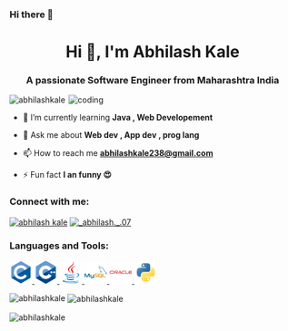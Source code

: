### Hi there 👋

<h1 align="center">Hi 👋, I'm Abhilash Kale</h1>
<h3 align="center">A passionate Software Engineer from Maharashtra India</h3>

<img align="right" alt="coding" width="400" src="https://user-images.githubusercontent.com/55389276/140866485-8fb1c876-9a8f-4d6a-98dc-08c4981eaf70.gif">


<p align="left"> <img src="https://komarev.com/ghpvc/?username=abhilashkale&label=Profile%20views&color=0e75b6&style=flat" alt="abhilashkale" /> </p>

- 🌱 I’m currently learning **Java , Web Developement**

- 💬 Ask me about **Web dev , App dev , prog lang**

- 📫 How to reach me **abhilashkale238@gmail.com**

- ⚡ Fun fact **I an funny 😍**

<h3 align="left">Connect with me:</h3>
<p align="left">
<a href="https://linkedin.com/in/abhilash kale" target="blank"><img align="center" src="https://raw.githubusercontent.com/rahuldkjain/github-profile-readme-generator/master/src/images/icons/Social/linked-in-alt.svg" alt="abhilash kale" height="30" width="40" /></a>
<a href="https://instagram.com/_abhilash._.07" target="blank"><img align="center" src="https://raw.githubusercontent.com/rahuldkjain/github-profile-readme-generator/master/src/images/icons/Social/instagram.svg" alt="_abhilash._.07" height="30" width="40" /></a>
</p>

<h3 align="left">Languages and Tools:</h3>
<p align="left"> <a href="https://www.cprogramming.com/" target="_blank" rel="noreferrer"> <img src="https://raw.githubusercontent.com/devicons/devicon/master/icons/c/c-original.svg" alt="c" width="40" height="40"/> </a> <a href="https://www.w3schools.com/cpp/" target="_blank" rel="noreferrer"> <img src="https://raw.githubusercontent.com/devicons/devicon/master/icons/cplusplus/cplusplus-original.svg" alt="cplusplus" width="40" height="40"/> </a> <a href="https://www.java.com" target="_blank" rel="noreferrer"> <img src="https://raw.githubusercontent.com/devicons/devicon/master/icons/java/java-original.svg" alt="java" width="40" height="40"/> </a> <a href="https://www.mysql.com/" target="_blank" rel="noreferrer"> <img src="https://raw.githubusercontent.com/devicons/devicon/master/icons/mysql/mysql-original-wordmark.svg" alt="mysql" width="40" height="40"/> </a> <a href="https://www.oracle.com/" target="_blank" rel="noreferrer"> <img src="https://raw.githubusercontent.com/devicons/devicon/master/icons/oracle/oracle-original.svg" alt="oracle" width="40" height="40"/> </a> <a href="https://www.python.org" target="_blank" rel="noreferrer"> <img src="https://raw.githubusercontent.com/devicons/devicon/master/icons/python/python-original.svg" alt="python" width="40" height="40"/> </a> </p>

<p><img align="left" src="https://github-readme-stats.vercel.app/api/top-langs?username=abhilashkale&show_icons=true&locale=en&layout=compact" alt="abhilashkale" /></p>

<p>&nbsp;<img align="center" src="https://github-readme-stats.vercel.app/api?username=abhilashkale&show_icons=true&locale=en" alt="abhilashkale" /></p>

<p><img align="center" src="https://github-readme-streak-stats.herokuapp.com/?user=abhilashkale&" alt="abhilashkale" /></p><!--
**Abhilashkale/Abhilashkale** is a ✨ _special_ ✨ repository because its `README.md` (this file) appears on your GitHub profile.

Here are some ideas to get you started:

- 🔭 I’m currently working on ...
- 🌱 I’m currently learning ...
- 👯 I’m looking to collaborate on ...
- 🤔 I’m looking for help with ...
- 💬 Ask me about ...
- 📫 How to reach me: ...
- 😄 Pronouns: ...
- ⚡ Fun fact: ...
-->
